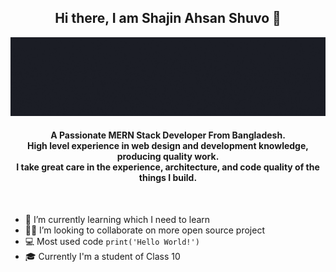 <h2 align="center"> Hi there, I am Shajin Ahsan Shuvo 👋</h2>


![Banner](/assets/ShajinAhsan.gif)


<h4 align="center">
  A Passionate MERN Stack Developer From Bangladesh.
  <br>
  High level experience in web design and development knowledge, producing quality work.
  <br>
  I take great care in the experience, architecture, and code quality of the things I build.
</h4>

<br>

- 🌱 I’m currently learning which I need to learn
- 🧑‍💻 I’m looking to collaborate on more open source project
- 💻 Most used code `print('Hello World!')`
- 🎓 Currently I'm a student of Class 10

<br>
